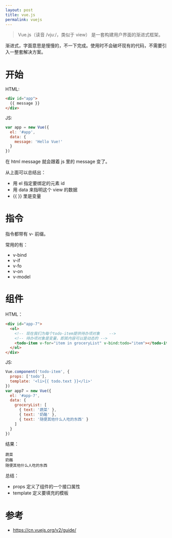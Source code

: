 ```yaml
---
layout: post
title: vue.js
permalink: vuejs
---
```


> Vue.js（读音 /vjuː/，类似于 view） 是一套构建用户界面的渐进式框架。

渐进式，字面意思是慢慢的，不一下完成。使用时不会破坏现有的代码，不需要引入一整套解决方案。

# 开始
HTML:

```html
<div id="app">
  {{ message }}
</div>
```

JS:

```js
var app = new Vue({
  el: '#app',
  data: {
    message: 'Hello Vue!'
  }
})
```

在 html message 就会跟着 js 里的 message 变了。

从上面可以总结出：

- 用 el 指定要绑定的元素 id
- 用 data 来指明这个 view 的数据
- {{ }} 里是变量


# 指令
指令都带有 v- 前缀。

常用的有：

- v-bind
- v-if
- v-fo
- v-on
- v-model


# 组件
HTML：

```html
<div id="app-7">
  <ol>
    <!-- 现在我们为每个todo-item提供待办项对象    -->
    <!-- 待办项对象是变量，即其内容可以是动态的 -->
    <todo-item v-for="item in groceryList" v-bind:todo="item"></todo-item>
  </ol>
</div>
```

JS:

```js
Vue.component('todo-item', {
  props: ['todo'],
  template: '<li>{{ todo.text }}</li>'
})
var app7 = new Vue({
  el: '#app-7',
  data: {
    groceryList: [
      { text: '蔬菜' },
      { text: '奶酪' },
      { text: '随便其他什么人吃的东西' }
    ]
  }
})
```

结果：

```
蔬菜
奶酪
随便其他什么人吃的东西
```

总结：

- props 定义了组件的一个接口属性
- template 定义要填充的模板


# 参考
- https://cn.vuejs.org/v2/guide/
